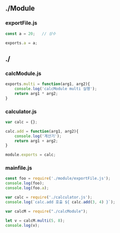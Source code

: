 ## ./Module
### exportFile.js
```js
const a = 20;   // 상수

exports.a = a;
```

## ./
### calcModule.js
```js
exports.multi = function(arg1, arg2){
    console.log('calcModule multi 실행');
    return arg1 * arg2;
}
```
### calculator.js
```js
var calc = {};

calc.add = function(arg1, arg2){
    console.log('계산기');
    return arg1 + arg2;
}

module.exports = calc;
```
### mainfile.js
```js
const foo = require('./module/exportFile.js');
console.log(foo);
console.log(foo.a);

var calc = require('./calculator.js');
console.log(`calc.add 호출 ${ calc.add(3, 4) }`);

var calcM = require("./calcModule");

let v = calcM.multi(5, 8);
console.log(v);
```
